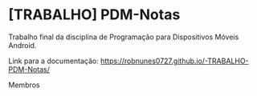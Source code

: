 # [TRABALHO] PDM-Notas
Trabalho final da disciplina de Programação para Dispositivos Móveis Android.

Link para a documentação: https://robnunes0727.github.io/-TRABALHO-PDM-Notas/

Membros